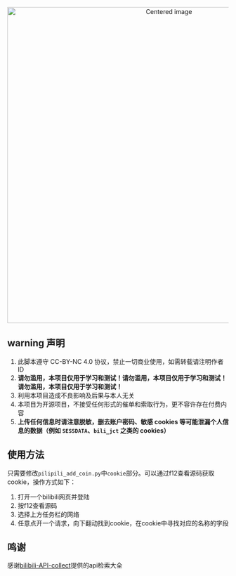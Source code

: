 <p align="center">
  <img src="images/146-紫灵-08.png" width="720" alt="Centered image">
</p>


## warning 声明

1. 此脚本遵守 CC-BY-NC 4.0 协议，禁止一切商业使用，如需转载请注明作者 ID
2. **请勿滥用，本项目仅用于学习和测试！请勿滥用，本项目仅用于学习和测试！请勿滥用，本项目仅用于学习和测试！**
3. 利用本项目造成不良影响及后果与本人无关
4. 本项目为开源项目，不接受任何形式的催单和索取行为，更不容许存在付费内容
5. **上传任何信息时请注意脱敏，删去账户密码、敏感 cookies 等可能泄漏个人信息的数据（例如 `SESSDATA`、`bili_jct` 之类的 cookies）**

## 使用方法
只需要修改`pilipili_add_coin.py`中`cookie`部分。可以通过f12查看源码获取cookie，操作方式如下：
1. 打开一个bilibili网页并登陆
2. 按f12查看源码
3. 选择上方任务栏的网络
4. 任意点开一个请求，向下翻动找到cookie，在cookie中寻找对应的名称的字段

## 鸣谢
感谢[bilibili-API-collect](https://github.com/SocialSisterYi/bilibili-API-collect/tree/master)提供的api检索大全
